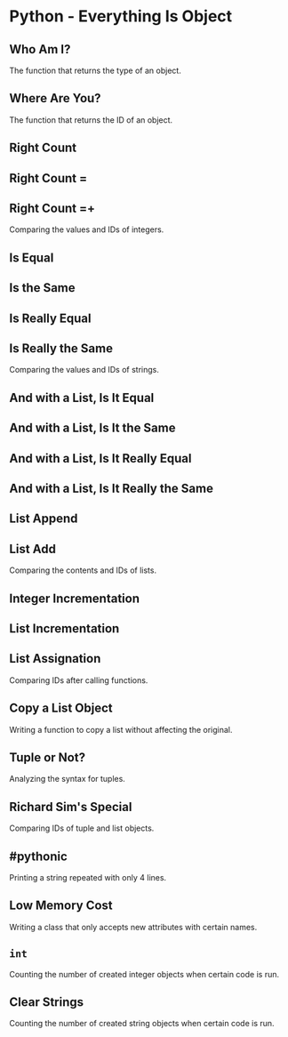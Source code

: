 # Python - Everything Is Object

## Who Am I?
The function that returns the type of an object.

## Where Are You?
The function that returns the ID of an object.

## Right Count
## Right Count =
## Right Count =+
Comparing the values and IDs of integers.

## Is Equal
## Is the Same
## Is Really Equal
## Is Really the Same
Comparing the values and IDs of strings.

## And with a List, Is It Equal
## And with a List, Is It the Same
## And with a List, Is It Really Equal
## And with a List, Is It Really the Same
## List Append
## List Add
Comparing the contents and IDs of lists.

## Integer Incrementation
## List Incrementation
## List Assignation
Comparing IDs after calling functions.

## Copy a List Object
Writing a function to copy a list without affecting the original.

## Tuple or Not?
Analyzing the syntax for tuples.

## Richard Sim's Special
Comparing IDs of tuple and list objects.

## \#pythonic
Printing a string repeated with only 4 lines.

## Low Memory Cost
Writing a class that only accepts new attributes with certain names.

## `int`
Counting the number of created integer objects when certain code is run.

## Clear Strings
Counting the number of created string objects when certain code is run.
